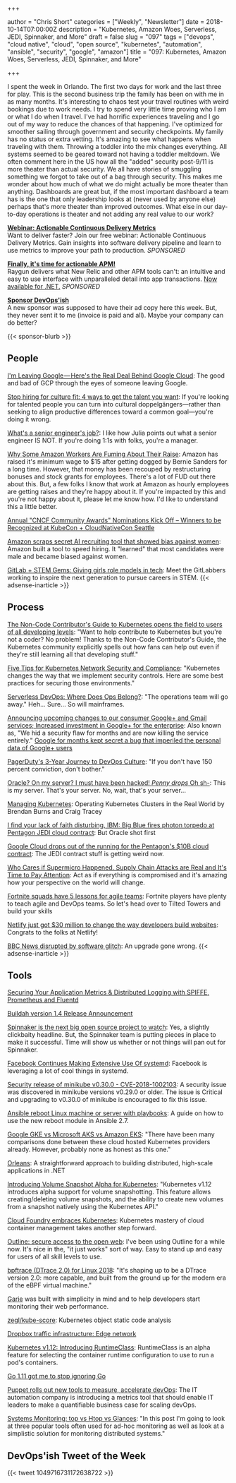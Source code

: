 +++

author = "Chris Short"
categories = ["Weekly", "Newsletter"]
date = 2018-10-14T07:00:00Z
description = "Kubernetes, Amazon Woes, Serverless, JEDI, Spinnaker, and More"
draft = false
slug = "097"
tags = ["devops", "cloud native", "cloud", "open source", "kubernetes", "automation", "ansible", "security", "google", "amazon"]
title = "097: Kubernetes, Amazon Woes, Serverless, JEDI, Spinnaker, and More"

+++

I spent the week in Orlando. The first two days for work and the last three for play. This is the second business trip the family has been on with me in as many months. It's interesting to chaos test your travel routines with weird bookings due to work needs. I try to spend very little time proving who I am or what I do when I travel. I've had horrific experiences traveling and I go out of my way to reduce the chances of that happening. I've optimized for smoother sailing through government and security checkpoints. My family has no status or extra vetting. It's amazing to see what happens when traveling with them. Throwing a toddler into the mix changes everything. All systems seemed to be geared toward not having a toddler meltdown. We often comment here in the US how all the "added" security post-9/11 is more theater than actual security. We all have stories of smuggling something we forgot to take out of a bag through security. This makes me wonder about how much of what we do might actually be more theater than anything. Dashboards are great but, if the most important dashboard a team has is the one that only leadership looks at (never used by anyone else) perhaps that's more theater than improved outcomes. What else in our day-to-day operations is theater and not adding any real value to our work?

[**Webinar: Actionable Continuous Delivery Metrics**](https://info.thoughtworks.com/Actionable_CD_Metrics.html)  
Want to deliver faster? Join our free webinar: Actionable Continuous Delivery Metrics. Gain insights into software delivery pipeline and learn to use metrics to improve your path to production. *SPONSORED*

[**Finally, it's time for actionable APM!**](https://raygun.com/)  
Raygun delivers what New Relic and other APM tools can't: an intuitive and easy to use interface with unparalleled detail into app transactions. [Now available for .NET.](https://raygun.com/) *SPONSORED*

[**Sponsor DevOps'ish**](/sponsor/)  
A new sponsor was supposed to have their ad copy here this week. But, they never sent it to me (invoice is paid and all). Maybe your company can do better?

{{< sponsor-blurb >}}

## People

[I'm Leaving Google — Here's the Real Deal Behind Google Cloud](https://medium.com/@amirh1/im-leaving-google-and-here-s-the-real-deal-behind-google-cloud-1b86513be01b): The good and bad of GCP through the eyes of someone leaving Google.

[Stop hiring for culture fit: 4 ways to get the talent you want](https://opensource.com/open-organization/18/10/reconsider-culture-fit): If you're looking for talented people you can turn into cultural doppelgängers—rather than seeking to align productive differences toward a common goal—you're doing it wrong.

[What's a senior engineer's job?](https://jvns.ca/blog/senior-engineer/): I like how Julia points out what a senior engineer IS NOT. If you're doing 1:1s with folks, you're a manager.

[Why Some Amazon Workers Are Fuming About Their Raise](https://www.nytimes.com/2018/10/09/technology/amazon-workers-pay-raise.html): Amazon has raised it's minimum wage to $15 after getting dogged by Bernie Sanders for a long time. However, that money has been recouped by restructuring bonuses and stock grants for employees. There's a lot of FUD out there about this. But, a few folks I know that work at Amazon as hourly employees are getting raises and they're happy about it. If you're impacted by this and you're not happy about it, please let me know how. I'd like to understand this a little better.

[Annual "CNCF Community Awards" Nominations Kick Off – Winners to be Recognized at KubeCon + CloudNativeCon Seattle](https://www.cncf.io/blog/2018/10/08/annual-cncf-community-awards-nominations-kick-off-winners-to-be-recognized-at-kubecon-cloudnativecon-seattle/)

[Amazon scraps secret AI recruiting tool that showed bias against women](https://www.reuters.com/article/us-amazon-com-jobs-automation-insight/amazon-scraps-secret-ai-recruiting-tool-that-showed-bias-against-women-idUSKCN1MK08G): Amazon built a tool to speed hiring. It "learned" that most candidates were male and became biased against women.

[GitLab + STEM Gems: Giving girls role models in tech](https://about.gitlab.com/2018/10/08/stem-gems-give-girls-role-models/): Meet the GitLabbers working to inspire the next generation to pursue careers in STEM.
{{< adsense-inarticle >}}

## Process

[The Non-Code Contributor's Guide to Kubernetes opens the field to users of all developing levels](https://jaxenter.com/kubernetes-non-code-contributors-guide-150422.html): "Want to help contribute to Kubernetes but you're not a coder? No problem! Thanks to the Non-Code Contributor's Guide, the Kubernetes community explicitly spells out how fans can help out even if they're still learning all that developing stuff."

[Five Tips for Kubernetes Network Security and Compliance](https://www.tigera.io/blog/five-tips-for-kubernetes-network-security-and-compliance/): "Kubernetes changes the way that we implement security controls. Here are some best practices for securing those environments."

[Serverless DevOps: Where Does Ops Belong?](https://www.serverlessops.io/blog/serverless-devops-where-does-ops-belong): "The operations team will go away." Heh... Sure... So will mainframes.

[Announcing upcoming changes to our consumer Google+ and Gmail services; Increased investment in Google+ for the enterprise](https://cloud.google.com/blog/products/g-suite/announcing-upcoming-changes-to-our-consumer-googleplus-and-gmail-services-increased-investment-in-googleplus-for-the-enterprise): Also known as, "We hid a security flaw for months and are now killing the service entirely." [Google for months kept secret a bug that imperiled the personal data of Google+ users](https://www.washingtonpost.com/technology/2018/10/08/google-overhauls-privacy-rules-after-discovering-exposure-user-data/)

[PagerDuty's 3-Year Journey to DevOps Culture](https://thenewstack.io/pagerdutys-3-year-journey-to-devops-culture/): "If you don't have 150 percent conviction, don't bother."

[Oracle? On my server? I must have been hacked! *Penny drops* Oh sh-](https://www.theregister.co.uk/2018/10/08/who-me/): This is my server. That's your server. No, wait, that's your server...

[Managing Kubernetes](http://shop.oreilly.com/product/0636920146667.do): Operating Kubernetes Clusters in the Real World by Brendan Burns and Craig Tracey

[I find your lack of faith disturbing, IBM: Big Blue fires photon torpedo at Pentagon JEDI cloud contract](https://www.theregister.co.uk/2018/10/10/ibm_jedi_contract/): But Oracle shot first

[Google Cloud drops out of the running for the Pentagon's $10B cloud contract](https://www.geekwire.com/2018/google-cloud-drops-running-pentagons-10b-cloud-contract/): The JEDI contract stuff is getting weird now.

[Who Cares if Supermicro Happened. Supply Chain Attacks are Real and It's Time to Pay Attention](https://blog.sonatype.com/is-supermicro-real-who-cares.-supply-chain-attacks-are-happening-and-its-time-to-talk-about-it): Act as if everything is compromised and it's amazing how your perspective on the world will change.

[Fortnite squads have 5 lessons for agile teams](https://enterprisersproject.com/article/2018/10/fortnite-squads-have-5-lessons-agile-teams): Fortnite players have plenty to teach agile and DevOps teams. So let's head over to Tilted Towers and build your skills

[Netlify just got $30 million to change the way developers build websites](https://techcrunch.com/2018/10/09/netlify-just-got-30-million-to-change-the-way-developers-build-websites/): Congrats to the folks at Netlify!

[BBC News disrupted by software glitch](https://www.bbc.com/news/technology-45812540): An upgrade gone wrong.
{{< adsense-inarticle >}}

## Tools

[Securing Your Application Metrics & Distributed Logging with SPIFFE, Prometheus and Fluentd](https://blog.scytale.io/secure-application-metrics-distributed-logging-with-spiffe-f54f9f798124)

[Buildah version 1.4 Release Announcement](https://buildah.io/releases/2018/10/08/Buildah-version-v1.4.html)

[Spinnaker is the next big open source project to watch](https://techcrunch.com/2018/10/09/spinnaker-is-the-next-big-open-source-project-to-watch/): Yes, a slightly clickbaity headline. But, the Spinnaker team is putting pieces in place to make it successful. Time will show us whether or not things will pan out for Spinnaker.

[Facebook Continues Making Extensive Use Of systemd](https://www.phoronix.com/scan.php?page=news_item&px=Facebook-systemd-2018): Facebook is leveraging a lot of cool things in systemd.

[Security release of minikube v0.30.0 - CVE-2018-1002103](https://discuss.kubernetes.io/t/security-release-of-minikube-v0-30-0-cve-2018-1002103/3078): A security issue was discovered in minikube versions v0.29.0 or older. The issue is Critical and upgrading to v0.30.0 of minikube is encouraged to fix this issue.

[Ansible reboot Linux machine or server with playbooks](https://www.cyberciti.biz/faq/ansible-reboot-linux-machine-or-server-with-playbooks/): A guide on how to use the new reboot module in Ansible 2.7.

[Google GKE vs Microsoft AKS vs Amazon EKS](https://kubedex.com/google-gke-vs-microsoft-aks-vs-amazon-eks/): "There have been many comparisons done between these cloud hosted Kubernetes providers already. However, probably none as honest as this one."

[Orleans](https://dotnet.github.io/orleans/): A straightforward approach to building distributed, high-scale applications in .NET

[Introducing Volume Snapshot Alpha for Kubernetes](https://kubernetes.io/blog/2018/10/09/introducing-volume-snapshot-alpha-for-kubernetes/): "Kubernetes v1.12 introduces alpha support for volume snapshotting. This feature allows creating/deleting volume snapshots, and the ability to create new volumes from a snapshot natively using the Kubernetes API."

[Cloud Foundry embraces Kubernetes](https://www.zdnet.com/article/cloud-foundry-embraces-kubernetes/): Kubernetes mastery of cloud container management takes another step forward.

[Outline: secure access to the open web](https://opensource.googleblog.com/2018/10/outline-secure-access-to-open-web.html): I've been using Outline for a while now. It's nice in the, "it just works" sort of way. Easy to stand up and easy for users of all skill levels to use.

[bpftrace (DTrace 2.0) for Linux 2018](http://www.brendangregg.com/blog/2018-10-08/dtrace-for-linux-2018.html): "It's shaping up to be a DTrace version 2.0: more capable, and built from the ground up for the modern era of the eBPF virtual machine."

[Garie](https://garie.io/) was built with simplicity in mind and to help developers start monitoring their web performance.

[zegl/kube-score](https://github.com/zegl/kube-score): Kubernetes object static code analysis

[Dropbox traffic infrastructure: Edge network](https://blogs.dropbox.com/tech/2018/10/dropbox-traffic-infrastructure-edge-network/)

[Kubernetes v1.12: Introducing RuntimeClass](https://kubernetes.io/blog/2018/10/10/kubernetes-v1.12-introducing-runtimeclass/): RuntimeClass is an alpha feature for selecting the container runtime configuration to use to run a pod's containers.

[Go 1.11 got me to stop ignoring Go](https://drewdevault.com/2018/10/08/Go-1.11.html)

[Puppet rolls out new tools to measure, accelerate devOps](https://www.zdnet.com/article/puppet-rolls-out-new-tools-to-measure-accelerate-devops/): The IT automation company is introducing a metrics tool that should enable IT leaders to make a quantifiable business case for scaling devOps.

[Systems Monitoring: top vs Htop vs Glances](http://tech.marksblogg.com/top-htop-glances.html): "In this post I'm going to look at three popular tools often used for ad-hoc monitoring as well as look at a simplistic solution for monitoring distributed systems."

## DevOps'ish Tweet of the Week

{{< tweet 1049716731172638722 >}}